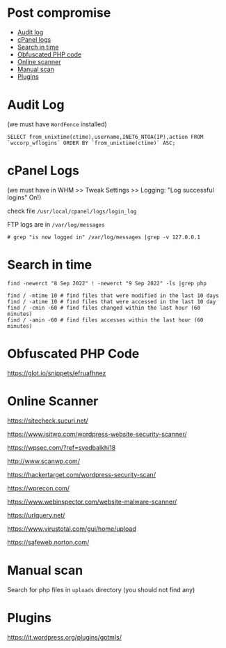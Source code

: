 # Post compromise

- [Audit log](#audit-log)
- [cPanel logs](#cpanel-logs)
- [Search in time](#search-in-time)
- [Obfuscated PHP code](#obfuscated-php-code)
- [Online scanner](#online-scanner)
- [Manual scan](#manual-scan)
- [Plugins](#plugins)

# Audit Log

(we must have `WordFence` installed)

```
SELECT from_unixtime(ctime),username,INET6_NTOA(IP),action FROM `wccorp_wflogins` ORDER BY `from_unixtime(ctime)` ASC;
```

# cPanel Logs

(we must have in WHM >> Tweak Settings >> Logging: "Log successful logins" On!)

check file `/usr/local/cpanel/logs/login_log`

FTP logs are in `/var/log/messages`

```
# grep "is now logged in" /var/log/messages |grep -v 127.0.0.1
```

# Search in time

```
find -newerct "8 Sep 2022" ! -newerct "9 Sep 2022" -ls |grep php
```

```
find / -mtime 10 # find files that were modified in the last 10 days
find / -atime 10 # find files that were accessed in the last 10 day
find / -cmin -60 # find files changed within the last hour (60 minutes)
find / -amin -60 # find files accesses within the last hour (60 minutes)
```


# Obfuscated PHP Code

https://glot.io/snippets/efruafhnez

# Online Scanner

https://sitecheck.sucuri.net/

https://www.isitwp.com/wordpress-website-security-scanner/

https://wpsec.com/?ref=syedbalkhi18

http://www.scanwp.com/

https://hackertarget.com/wordpress-security-scan/

https://wprecon.com/

https://www.webinspector.com/website-malware-scanner/

https://urlquery.net/

https://www.virustotal.com/gui/home/upload

https://safeweb.norton.com/

# Manual scan

Search for php files in `uploads` directory (you should not find any)

# Plugins

https://it.wordpress.org/plugins/gotmls/ 



